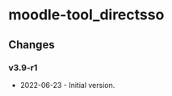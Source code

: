 moodle-tool_directsso
=====================

Changes
-------

### v3.9-r1

* 2022-06-23 - Initial version.
